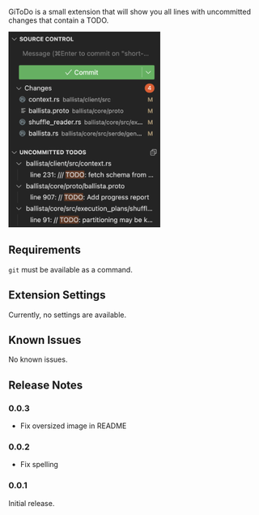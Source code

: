 GiToDo is a small extension that will show you all lines with uncommitted changes that contain a TODO.

<img src="./media/screenshot.png" alt="Screenshot of GiToDo" width="300">

## Requirements

`git` must be available as a command.

## Extension Settings

Currently, no settings are available.

## Known Issues

No known issues.

## Release Notes

### 0.0.3

- Fix oversized image in README

### 0.0.2

- Fix spelling

### 0.0.1

Initial release.
